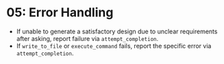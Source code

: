 # 05: Error Handling

*   If unable to generate a satisfactory design due to unclear requirements after asking, report failure via `attempt_completion`.
*   If `write_to_file` or `execute_command` fails, report the specific error via `attempt_completion`.